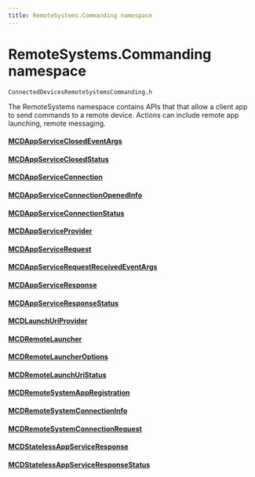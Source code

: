 ```yaml
---
title: RemoteSystems.Commanding namespace
---
```


# RemoteSystems.Commanding namespace
```
ConnectedDevicesRemoteSystemsCommanding.h
```

The RemoteSystems namespace contains APIs that that allow a client app to send commands to a remote device.  Actions can include remote app launching, remote messaging.

#### [MCDAppServiceClosedEventArgs](MCDAppServiceClosedEventArgs.md)
#### [MCDAppServiceClosedStatus](MCDAppServiceClosedStatus.md)
#### [MCDAppServiceConnection](MCDAppServiceConnection.md)
#### [MCDAppServiceConnectionOpenedInfo](MCDAppServiceConnectionOpenedInfo.md)
#### [MCDAppServiceConnectionStatus](MCDAppServiceConnectionStatus.md)
#### [MCDAppServiceProvider](MCDAppServiceProvider.md)
#### [MCDAppServiceRequest](MCDAppServiceRequest.md)
#### [MCDAppServiceRequestReceivedEventArgs](MCDAppServiceRequestReceivedEventArgs.md)
#### [MCDAppServiceResponse](MCDAppServiceResponse.md)
#### [MCDAppServiceResponseStatus](MCDAppServiceResponseStatus.md)
#### [MCDLaunchUriProvider](MCDLaunchUriProvider.md)
#### [MCDRemoteLauncher](MCDRemoteLauncher.md)
#### [MCDRemoteLauncherOptions](MCDRemoteLauncherOptions.md)
#### [MCDRemoteLaunchUriStatus](MCDRemoteLaunchUriStatus.md)
#### [MCDRemoteSystemAppRegistration](MCDRemoteSystemAppRegistration.md)
#### [MCDRemoteSystemConnectionInfo](MCDRemoteSystemConnectionInfo.md)
#### [MCDRemoteSystemConnectionRequest](MCDRemoteSystemConnectionRequest.md)
#### [MCDStatelessAppServiceResponse](MCDStatelessAppServiceResponse.md)
#### [MCDStatelessAppServiceResponseStatus](MCDStatelessAppServiceResponseStatus.md)